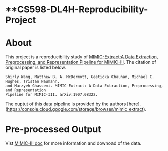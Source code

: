 # **CS598-DL4H-Reproducibility-Project

# About

This project is a reproducibility study of [MIMIC-Extract:A Data Extraction, Preprocessing, and Representation Pipeline for MIMIC-III](https://github.com/mz4987/MIMIC_Extract). The citation of original paper is listed below.
```
Shirly Wang, Matthew B. A. McDermott, Geeticka Chauhan, Michael C. Hughes, Tristan Naumann, 
and Marzyeh Ghassemi. MIMIC-Extract: A Data Extraction, Preprocessing, and Representation 
Pipeline for MIMIC-III. arXiv:1907.08322. 
```
The ouptut of this data pipeline is provided by the authors [here].(https://console.cloud.google.com/storage/browser/mimic_extract).

# Pre-processed Output
Vist [MIMIC-III doc](https://mimic.mit.edu/docs/gettingstarted/) for more information and downoad of the data.
